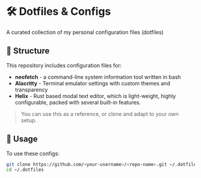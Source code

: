 # 🛠️ Dotfiles & Configs

A curated collection of my personal configuration files (dotfiles)
## 📁 Structure

This repository includes configuration files for:

- **neofetch** - a command-line system information tool written in bash 
- **Alacritty** - Terminal emulator settings with custom themes and transparency
- **Helix** - Rust based modal text editor, which is light-weight, highly configurable, packed with several built-in features.

> You can use this as a reference, or clone and adapt to your own setup.

## 🚀 Usage

To use these configs:

```bash
git clone https://github.com/<your-username>/<repo-name>.git ~/.dotfiles
cd ~/.dotfiles

